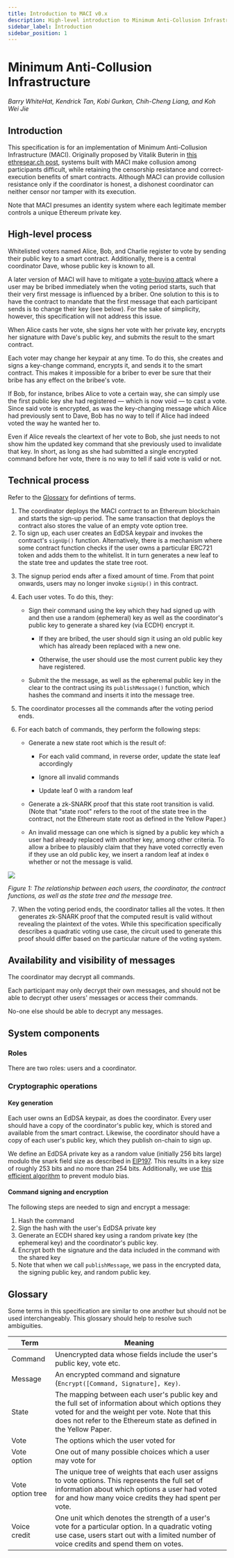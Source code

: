 ```yaml
---
title: Introduction to MACI v0.x
description: High-level introduction to Minimum Anti-Collusion Infrastructure (MACI) v0.x
sidebar_label: Introduction
sidebar_position: 1
---
```


# Minimum Anti-Collusion Infrastructure

_Barry WhiteHat, Kendrick Tan, Kobi Gurkan, Chih-Cheng Liang, and Koh Wei Jie_

## Introduction

This specification is for an implementation of Minimum Anti-Collusion Infrastructure (MACI). Originally proposed by Vitalik Buterin in [this ethresear.ch post](https://ethresear.ch/t/minimal-anti-collusion-infrastructure/5413), systems built with MACI make collusion among participants difficult, while retaining the censorship resistance and correct-execution benefits of smart contracts. Although MACI can provide collusion resistance only if the coordinator is honest, a dishonest coordinator can neither censor nor tamper with its execution.

Note that MACI presumes an identity system where each legitimate member controls a unique Ethereum private key.

## High-level process

Whitelisted voters named Alice, Bob, and Charlie register to vote by sending their public key to a smart contract. Additionally, there is a central coordinator Dave, whose public key is known to all.

A later version of MACI will have to mitigate a [vote-buying attack](https://ethresear.ch/t/minimal-anti-collusion-infrastructure/5413/3) where a user may be bribed immediately when the voting period starts, such that their very first message is influenced by a briber. One solution to this is to have the contract to mandate that the first message that each participant sends is to change their key (see below). For the sake of simplicity, however, this specification will not address this issue.

When Alice casts her vote, she signs her vote with her private key, encrypts her signature with Dave's public key, and submits the result to the smart contract.

Each voter may change her keypair at any time. To do this, she creates and signs a key-change command, encrypts it, and sends it to the smart contract. This makes it impossible for a briber to ever be sure that their bribe has any effect on the bribee's vote.

If Bob, for instance, bribes Alice to vote a certain way, she can simply use the first public key she had registered ⁠— which is now void ⁠— to cast a vote. Since said vote is encrypted, as was the key-changing message which Alice had previously sent to Dave, Bob has no way to tell if Alice had indeed voted the way he wanted her to.

Even if Alice reveals the cleartext of her vote to Bob, she just needs to not show him the updated key command that she previously used to invalidate that key. In short, as long as she had submitted a single encrypted command before her vote, there is no way to tell if said vote is valid or not.

## Technical process

Refer to the [Glossary](#Glossary) for defintions of terms.

1. The coordinator deploys the MACI contract to an Ethereum blockchain and starts the sign-up period. The same transaction that deploys the contract also stores the value of an empty vote option tree.
2. To sign up, each user creates an EdDSA keypair and invokes the contract's `signUp()` function. Alternatively, there is a mechanism where some contract function checks if the user owns a particular ERC721 token and adds them to the whitelist. It in turn generates a new leaf to the state tree and updates the state tree root.

<!--Additionally, the user must pay a deposit, which discourages them from sharing their EdDSA private key with a potential briber. The user may redeem this deposit anytime after the voting period starts.-->

3. The signup period ends after a fixed amount of time. From that point onwards, users may no longer invoke `signUp()` in this contract.

4. Each user votes. To do this, they:

   - Sign their command using the key which they had signed up with and then use a random (ephemeral) key as well as the coordinator's public key to generate a shared key (via ECDH) encrypt it.

     - If they are bribed, the user should sign it using an old public key which has already been replaced with a new one.

     - Otherwise, the user should use the most current public key they have registered.

   - Submit the the message, as well as the epheremal public key in the clear to the contract using its `publishMessage()` function, which hashes the command and inserts it into the message tree.

5. The coordinator processes all the commands after the voting period ends.

6. For each batch of commands, they perform the following steps:

   - Generate a new state root which is the result of:

     - For each valid command, in reverse order, update the state leaf accordingly

     - Ignore all invalid commands

     - Update leaf 0 with a random leaf

   - Generate a zk-SNARK proof that this state root transition is valid. (Note that "state root" refers to the root of the state tree in the contract, not the Ethereum state root as defined in the Yellow Paper.)

   - An invalid message can one which is signed by a public key which a user had already replaced with another key, among other criteria. To allow a bribee to plausibly claim that they have voted correctly even if they use an old public key, we insert a random leaf at index `0` whether or not the message is valid.

![](https://i.imgur.com/kNQR9ks.png)

_Figure 1: The relationship between each users, the coordinator, the contract functions, as well as the state tree and the message tree._

7. When the voting period ends, the coordinator tallies all the votes. It then generates zk-SNARK proof that the computed result is valid without revealing the plaintext of the votes. While this specification specifically describes a quadratic voting use case, the circuit used to generate this proof should differ based on the particular nature of the voting system.

## Availability and visibility of messages

The coordinator may decrypt all commands.

Each participant may only decrypt their own messages, and should not be able to decrypt other users' messages or access their commands.

No-one else should be able to decrypt any messages.

## System components

### Roles

There are two roles: users and a coordinator.

### Cryptographic operations

#### Key generation

Each user owns an EdDSA keypair, as does the coordinator. Every user should have a copy of the coordinator's public key, which is stored and available from the smart contract. Likewise, the coordinator should have a copy of each user's public key, which they publish on-chain to sign up.

We define an EdDSA private key as a random value (initially 256 bits large) modulo the snark field size as described in [EIP197](https://github.com/ethereum/EIPs/blob/master/EIPS/eip-197.md). This results in a key size of roughly 253 bits and no more than 254 bits. Additionally, we use [this efficient algorithm](http://cvsweb.openbsd.org/cgi-bin/cvsweb/~checkout~/src/lib/libc/crypt/arc4random_uniform.c) to prevent modulo bias.

#### Command signing and encryption

The following steps are needed to sign and encrypt a message:

1. Hash the command
2. Sign the hash with the user's EdDSA private key
3. Generate an ECDH shared key using a random private key (the ephemeral key) and the coordinator's public key.
4. Encrypt both the signature and the data included in the command with the shared key
5. Note that when we call `publishMessage`, we pass in the encrypted data, the signing public key, and random public key.

## Glossary

Some terms in this specification are similar to one another but should not be used interchangeably. This glossary should help to resolve such ambiguities.

| Term             | Meaning                                                                                                                                                                                                                    |
| ---------------- | -------------------------------------------------------------------------------------------------------------------------------------------------------------------------------------------------------------------------- |
| Command          | Unencrypted data whose fields include the user's public key, vote etc.                                                                                                                                                     |
| Message          | An encrypted command and signature (`Encrypt([Command, Signature], Key)`.                                                                                                                                                  |
| State            | The mapping between each user's public key and the full set of information about which options they voted for and the weight per vote. Note that this does not refer to the Ethereum state as defined in the Yellow Paper. |
| Vote             | The options which the user voted for                                                                                                                                                                                       |
| Vote option      | One out of many possible choices which a user may vote for                                                                                                                                                                 |
| Vote option tree | The unique tree of weights that each user assigns to vote options. This represents the full set of information about which options a user had voted for and how many voice credits they had spent per vote.                |
| Voice credit     | One unit which denotes the strength of a user's vote for a particular option. In a quadratic voting use case, users start out with a limited number of voice credits and spend them on votes.                              |
